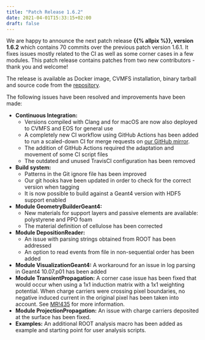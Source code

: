 ```yaml
---
title: "Patch Release 1.6.2"
date: 2021-04-01T15:33:15+02:00
draft: false
---
```


We are happy to announce the next patch release **{{% allpix %}}, version 1.6.2** which contains 70 commits over the previous patch version 1.6.1.
It fixes issues mostly related to the CI as well as some corner cases in a few modules.
This patch release contains patches from two new contributors - thank you and welcome!

The release is available as Docker image, CVMFS installation, binary tarball and source code from the [repository](https://gitlab.cern.ch/allpix-squared/allpix-squared/).

The following issues have been resolved and improvements have been made:
<!--more-->

* **Continuous Integration:**
    * Versions compiled with Clang and for macOS are now also deployed to CVMFS and EOS for general use
    * A completely new CI workflow using GitHub Actions has been added to run a scaled-down CI for merge requests on [our GitHub mirror](https://github.com/allpix-squared/allpix-squared).
    * The addition of GitHub Actions required the adaptation and movement of some CI script files
    * The outdated and unused TravisCI configuration has been removed
* **Build system:**
    * Patterns in the Git ignore file has been improved
    * Our git hooks have been updated in order to check for the correct version when tagging
    * It is now possible to build against a Geant4 version with HDF5 support enabled
* **Module GeometryBuilderGeant4:**
    * New materials for support layers and passive elements are available: polystyrene and PPO foam
    * The material definition of cellulose has been corrected
* **Module DepositionReader:**
    * An issue with parsing strings obtained from ROOT has been addressed
    * An option to read events from file in non-sequential order has been added
* **Module VisualizationGeant4:** A workaround for an issue in log parsing in Geant4 10.07.p01 has been added
* **Module TransientPropagation:** A corner case issue has been fixed that would occur when using a 1x1 induction matrix with a 1x1 weighting potential. When charge carriers were crossing pixel boundaries, no negative induced current in the original pixel has been taken into account. See [MR!435](https://gitlab.cern.ch/allpix-squared/allpix-squared/-/merge_requests/435) for more information.
* **Module ProjectionPropagation:** An issue with charge carriers deposited at the surface has been fixed.
* **Examples:** An additional ROOT analysis macro has been added as example and starting point for user analysis scripts.
